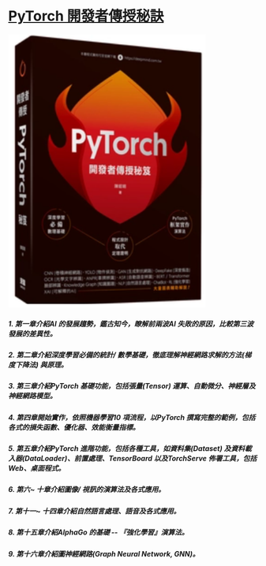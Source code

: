 # [PyTorch 開發者傳授秘訣](https://www.tenlong.com.tw/products/9786267146156?list_name=i-r-zh_tw)
<img src="封面.png" alt="drawing" width="400"/>

##### 1. 第一章介紹AI 的發展趨勢，鑑古知今，瞭解前兩波AI 失敗的原因，比較第三波發展的差異性。
##### 2. 第二章介紹深度學習必備的統計/ 數學基礎，徹底理解神經網路求解的方法(梯度下降法) 與原理。
##### 3. 第三章介紹PyTorch 基礎功能，包括張量(Tensor) 運算、自動微分、神經層及神經網路模型。
##### 4. 第四章開始實作，依照機器學習10 項流程，以PyTorch 撰寫完整的範例，包括各式的損失函數、優化器、效能衡量指標。
##### 5. 第五章介紹PyTorch 進階功能，包括各種工具，如資料集(Dataset) 及資料載入器(DataLoader)、前置處理、TensorBoard 以及TorchServe 佈署工具，包括Web、桌面程式。
##### 6. 第六~ 十章介紹圖像/ 視訊的演算法及各式應用。
##### 7. 第十一~ 十四章介紹自然語言處理、語音及各式應用。
##### 8. 第十五章介紹AlphaGo 的基礎 -- 『強化學習』演算法。
##### 9. 第十六章介紹圖神經網路(Graph Neural Network, GNN)。
